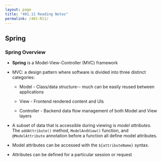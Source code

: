 ```yaml
---
layout: page
title: "401.11 Reading Notes"
permalink: /401-R11/
---
```


## Spring

### Spring Overview

* **Spring** is a Model-View-Controller (MVC) framework

* MVC: a design pattern where software is divided into three distinct categories:

  * Model - Class/data structure-- much can be easily reused between applications

  * View - Frontend rendered content and UIs

  * Controller - Backend data flow management of both Model and View layers

* A subset of data that is accessible during viewing is *model attributes*. The `addAttribute()` method, `ModelAndView()` function, and `@ModelAttribute` annotation before a function all define model attributes.

* Model attributes can be accessed with the `${attributeName}` syntax.

* Attributes can be defined for a particular session or request
